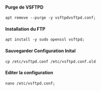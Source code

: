 #### Purge de VSFTPD
```
apt remove --purge -y vsftpdvsftpd.conf;
```

#### Installation du FTP
```
apt install -y sudo openssl vsftpd;
```

#### Sauvegarder Configuration Inital
```
cp /etc/vsftpd.conf /etc/vsftpd.conf.old
```

#### Editer la configuration
```
nano /etc/vsftpd.conf;
```
